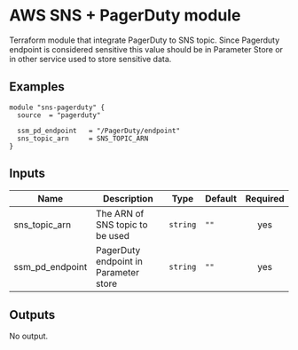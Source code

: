 # AWS SNS + PagerDuty module

Terraform module that integrate PagerDuty to SNS topic. Since Pagerduty endpoint is considered sensitive this value should be in Parameter Store or in other service used to store sensitive data.

## Examples

```hcl
module "sns-pagerduty" {
  source  = "pagerduty"

  ssm_pd_endpoint   = "/PagerDuty/endpoint"
  sns_topic_arn     = SNS_TOPIC_ARN
}
```

## Inputs

| Name | Description | Type | Default | Required |
|------|-------------|------|---------|:--------:|
| sns\_topic\_arn | The ARN of SNS topic to be used | `string` | `""` | yes |
| ssm\_pd\_endpoint | PagerDuty endpoint in Parameter store | `string` | `""` | yes |

## Outputs

No output.

